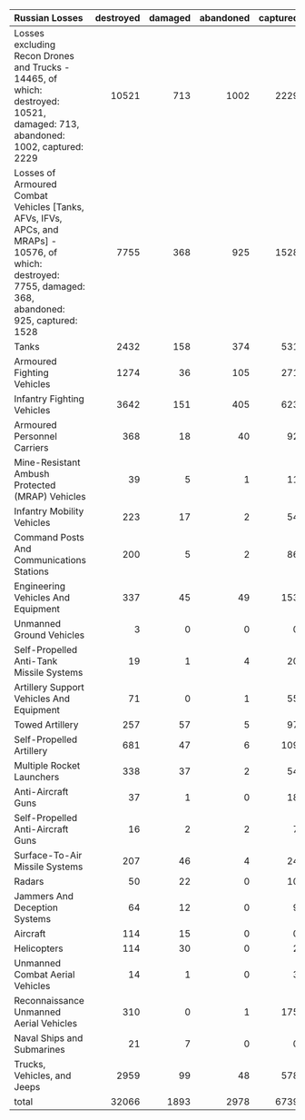 | Russian Losses                                                                                                                                           |   destroyed |   damaged |   abandoned |   captured |   total |
|:---------------------------------------------------------------------------------------------------------------------------------------------------------|------------:|----------:|------------:|-----------:|--------:|
| Losses excluding Recon Drones and Trucks - 14465, of which: destroyed: 10521, damaged: 713, abandoned: 1002, captured: 2229                              |       10521 |       713 |        1002 |       2229 |   14465 |
| Losses of Armoured Combat Vehicles [Tanks, AFVs, IFVs, APCs, and MRAPs] - 10576, of which: destroyed: 7755, damaged: 368, abandoned: 925, captured: 1528 |        7755 |       368 |         925 |       1528 |   10576 |
| Tanks                                                                                                                                                    |        2432 |       158 |         374 |        531 |    3495 |
| Armoured Fighting Vehicles                                                                                                                               |        1274 |        36 |         105 |        271 |    1686 |
| Infantry Fighting Vehicles                                                                                                                               |        3642 |       151 |         405 |        623 |    4821 |
| Armoured Personnel Carriers                                                                                                                              |         368 |        18 |          40 |         92 |     518 |
| Mine-Resistant Ambush Protected  (MRAP) Vehicles                                                                                                         |          39 |         5 |           1 |         11 |      56 |
| Infantry Mobility Vehicles                                                                                                                               |         223 |        17 |           2 |         54 |     296 |
| Command Posts And Communications Stations                                                                                                                |         200 |         5 |           2 |         86 |     293 |
| Engineering Vehicles And Equipment                                                                                                                       |         337 |        45 |          49 |        153 |     584 |
| Unmanned Ground Vehicles                                                                                                                                 |           3 |         0 |           0 |          0 |       3 |
| Self-Propelled Anti-Tank Missile Systems                                                                                                                 |          19 |         1 |           4 |         20 |      44 |
| Artillery Support Vehicles And Equipment                                                                                                                 |          71 |         0 |           1 |         55 |     127 |
| Towed Artillery                                                                                                                                          |         257 |        57 |           5 |         97 |     416 |
| Self-Propelled Artillery                                                                                                                                 |         681 |        47 |           6 |        109 |     843 |
| Multiple Rocket Launchers                                                                                                                                |         338 |        37 |           2 |         54 |     431 |
| Anti-Aircraft Guns                                                                                                                                       |          37 |         1 |           0 |         18 |      56 |
| Self-Propelled Anti-Aircraft Guns                                                                                                                        |          16 |         2 |           2 |          7 |      27 |
| Surface-To-Air Missile Systems                                                                                                                           |         207 |        46 |           4 |         24 |     281 |
| Radars                                                                                                                                                   |          50 |        22 |           0 |         10 |      82 |
| Jammers And Deception Systems                                                                                                                            |          64 |        12 |           0 |          9 |      85 |
| Aircraft                                                                                                                                                 |         114 |        15 |           0 |          0 |     129 |
| Helicopters                                                                                                                                              |         114 |        30 |           0 |          2 |     146 |
| Unmanned Combat Aerial Vehicles                                                                                                                          |          14 |         1 |           0 |          3 |      18 |
| Reconnaissance Unmanned Aerial Vehicles                                                                                                                  |         310 |         0 |           1 |        175 |     486 |
| Naval Ships and Submarines                                                                                                                               |          21 |         7 |           0 |          0 |      28 |
| Trucks, Vehicles, and Jeeps                                                                                                                              |        2959 |        99 |          48 |        578 |    3684 |
| total                                                                                                                                                    |       32066 |      1893 |        2978 |       6739 |   43676 |